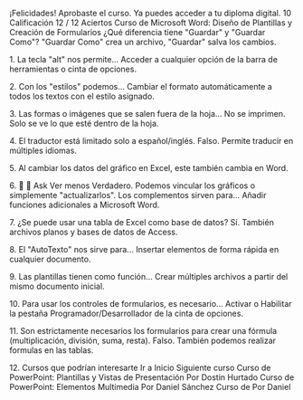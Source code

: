 ¡Felicidades!
Aprobaste el curso. Ya puedes acceder a tu diploma digital.
10
Calificación
12 / 12
Aciertos
Curso de Microsoft Word: Diseño de Plantillas y Creación de Formularios
¿Qué diferencia tiene "Guardar" y "Guardar Como"?
"Guardar Como" crea un archivo, "Guardar" salva los cambios.

1\.
La tecla "alt" nos permite...
Acceder a cualquier opción de la barra de herramientas o cinta de opciones.

2\.
Con los "estilos" podemos...
Cambiar el formato automáticamente a todos los textos con el estilo asignado.

3\.
Las formas o imágenes que se salen fuera de la hoja...
No se imprimen. Solo se ve lo que esté dentro de la hoja.

4\.
El traductor está limitado solo a español/inglés.
Falso. Permite traducir en múltiples idiomas.

5\.
Al cambiar los datos del gráfico en Excel, este también cambia en Word.

6\.


Ask
Ver menos
Verdadero. Podemos vincular los gráficos o simplemente "actualizarlos".
Los complementos sirven para...
Añadir funciones adicionales a Microsoft Word.

7\.
¿Se puede usar una tabla de Excel como base de datos?
Sí. También archivos planos y bases de datos de Access.

8\.
El "AutoTexto" nos sirve para...
Insertar elementos de forma rápida en cualquier documento.

9\.
Las plantillas tienen como función...
Crear múltiples archivos a partir del mismo documento inicial.

10\.
Para usar los controles de formularios, es necesario...
Activar o Habilitar la pestaña Programador/Desarrollador de la cinta de opciones.

11\.
Son estrictamente necesarios los formularios para crear una fórmula (multiplicación, división,
suma, resta).
Falso. También podemos realizar formulas en las tablas.

12\.
Cursos que podrían interesarte
Ir a Inicio
Siguiente curso
Curso de PowerPoint: Plantillas y
Vistas de Presentación
Por Dostin Hurtado
Curso de PowerPoint: Elementos
Multimedia
Por Daniel Sánchez
Curso de 
Por Daniel 
